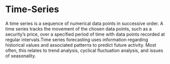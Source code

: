 # Time-Series
A time series is a sequence of numerical data points in successive order. A time series tracks the movement of the chosen data points, such as a security’s price, over a specified period of time with data points recorded at regular intervals.Time series forecasting uses information regarding historical values and associated patterns to predict future activity. Most often, this relates to trend analysis, cyclical fluctuation analysis, and issues of seasonality. 

